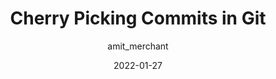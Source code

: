 ---
author: amit_merchant
date: 2022-01-27
tags:
  - git
target_url: https://www.amitmerchant.com/using-cherry-picking-in-git/
title: Cherry Picking Commits in Git
---